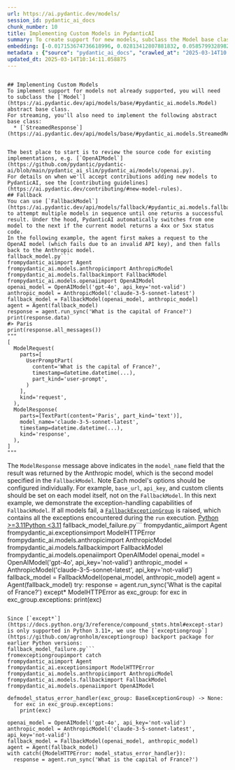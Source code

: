 ```yaml
---
url: https://ai.pydantic.dev/models/
session_id: pydantic_ai_docs
chunk_number: 10
title: Implementing Custom Models in PydanticAI
summary: To create support for new models, subclass the Model base class and implement the StreamedResponse class for streaming. It is recommended to review existing implementations like OpenAIModel and refer to the contributing guidelines for adding new models. Additionally, FallbackModel can be used to invoke multiple models sequentially until one succeeds.
embedding: [-0.017153674736618996, 0.02813412807881832, 0.058579932898283005, -0.04846635460853577, -0.003946921322494745, 0.021711351349949837, -0.03412346541881561, 0.009410878643393517, 0.034018389880657196, 0.005043653305619955, -0.012536893598735332, -0.10344742983579636, -0.03593602776527405, -0.005503361113369465, -0.036172449588775635, 0.00726995337754488, 0.002879742067307234, 0.01264196913689375, -0.006206057965755463, 0.02774009294807911, 0.03577841445803642, 0.028685778379440308, 0.02844935655593872, -0.0022903308272361755, 0.0026137682143598795, 0.0048137991689145565, -0.04576064646244049, 0.04893919825553894, -0.007847871631383896, -0.006521285977214575, 0.01708800159394741, -0.008583405055105686, -0.07791393250226974, -0.02281465008854866, -0.0023280924651771784, 0.007368462160229683, -0.006212625186890364, -0.00125845056027174, 0.021987175568938255, 0.032547324895858765, 0.04258209466934204, -0.03475392237305641, 0.04245074838399887, 0.05458704009652138, -0.027661286294460297, 0.04857143014669418, 0.029867883771657944, -0.009627598337829113, -0.025888126343488693, 0.02080507017672062, -0.02240747958421707, 0.019517887383699417, -0.014329754747450352, -0.060681454837322235, -0.017823535948991776, -0.02402302622795105, -0.011210307478904724, 0.014986480586230755, -0.01647068001329899, -0.0458131842315197, -0.014618713408708572, -0.010763733647763729, -0.023642124608159065, -0.005697095301002264, 0.010980453342199326, -0.023024803027510643, -0.04195163771510124, -0.0009424013551324606, -0.02653171867132187, 0.050620414316654205, -0.024495868012309074, 0.0010737464763224125, -0.00551321217790246, 0.011755390092730522, -0.035147957503795624, -0.03091864474117756, 0.030209381133317947, 0.09525149315595627, 0.038904428482055664, -0.028974737972021103, -0.017928611487150192, 0.025244535878300667, 0.015065287239849567, -0.005693811923265457, 0.01591903157532215, -0.02188210003077984, -0.06583018600940704, 0.020069537684321404, -0.053115975111722946, -0.09399057924747467, 0.0024939158465713263, 0.010875377804040909, -0.03932473435997963, 0.05020011216402054, 0.050935644656419754, 0.006646064110100269, 0.030629685148596764, -0.013180484995245934, 0.04218805953860283, 0.028712047263979912, 0.02500811405479908, -0.018309511244297028, -0.0362512581050396, 0.027057098224759102, 0.021094029769301414, -0.025165729224681854, 0.023720931261777878, 0.02952638640999794, -0.020253419876098633, 0.0016237542731687427, -0.057686783373355865, -0.023287493735551834, -0.029552655294537544, -0.0012174051953479648, -0.0731329694390297, -0.027214711531996727, -0.05167117714881897, 0.01820443570613861, 0.006048443727195263, -0.00071418919833377, -0.007939813658595085, 0.032626133412122726, 0.008570270612835884, 0.0005184028414078057, 0.017258750274777412, 0.006432628259062767, 0.0280027836561203, -0.02214479073882103, -0.06083906814455986, -0.060418762266635895, 0.02017461322247982, 0.01584022305905819, 0.016168586909770966, -0.012674805708229542, 0.0013265858869999647, -0.01080313790589571, -0.025297073647379875, -0.020555514842271805, -0.05069922283291817, 0.05104072019457817, 0.0011156128020957112, -0.0410584881901741, -0.027135904878377914, 0.029158620163798332, -0.023523913696408272, 0.025467822328209877, -0.005109325982630253, -0.021553736180067062, -0.026689331978559494, 0.025927530601620674, 0.0077887666411697865, 0.02670246735215187, -0.020962683483958244, 0.013883180916309357, -0.059210386127233505, -0.0009563567582517862, 0.00022123446979094297, 0.037013061344623566, 0.02621649019420147, -0.02670246735215187, -0.020319093018770218, 0.04996369034051895, -0.04200417548418045, -0.015025883913040161, -0.016588890925049782, 0.006797110661864281, -0.05025264993309975, -0.006275014020502567, -0.029736539348959923, -0.049228157848119736, 0.011118365451693535, 0.021777024492621422, -0.02357645146548748, 0.005578884854912758, 0.029500117525458336, -0.05332612618803978, -0.06793170422315598, -0.0451827272772789, -0.002364212414249778, -0.048781584948301315, -0.0010515820467844605, 0.01610291376709938, -0.02643977664411068, 0.00921386107802391, -0.038326509296894073, -0.012786448933184147, 0.0034281080588698387, 0.03118133544921875, 0.009325504302978516, 0.05931546539068222, -0.0014078556559979916, 0.02460094355046749, 0.03593602776527405, -0.0007031069253571332, -0.02138298749923706, 0.003303330158814788, 0.03614618256688118, -0.01950475201010704, 0.07092637568712234, 0.03614618256688118, -0.01549872662872076, 0.033125244081020355, 0.030314458534121513, -0.02370779775083065, 0.0375647097826004, -0.026321565732359886, -0.04342270269989967, 0.03175925463438034, -0.04000772908329964, 0.020332226529717445, 0.010973886586725712, -0.03753843903541565, 0.027214711531996727, -0.0327574759721756, -0.026452910155057907, -0.026952022686600685, -0.058579932898283005, -0.0033624356146901846, -0.026111412793397903, 0.02554662898182869, 0.013778104446828365, 0.043554048985242844, 0.009233563207089901, -0.017482038587331772, -0.007755930535495281, 0.01469752099364996, 0.01985938474535942, -0.04938577115535736, -0.0027615316212177277, 0.024403925985097885, 0.01905817911028862, -0.0018782354891300201, 0.00016633630730211735, -0.01447423454374075, 0.012451519258320332, -0.06514719128608704, 0.03304643556475639, -0.00139800482429564, -0.013856912031769753, -0.027267251163721085, 0.017140541225671768, -0.0021195821464061737, 0.013554817996919155, 0.0046102143824100494, 0.023366300389170647, 0.01915012113749981, 0.014132737182080746, -0.043238818645477295, 0.006196206901222467, 0.03877308592200279, 0.055585261434316635, -0.02210538648068905, -0.006403075531125069, -0.01429035048931837, -0.02125164307653904, 0.0171799436211586, 0.010586418211460114, -0.017731593921780586, -0.08621494472026825, 0.008044890128076077, -0.04925442487001419, 0.026689331978559494, -0.0004945965483784676, 0.034018389880657196, -0.020634321495890617, -0.04300239682197571, -0.030577147379517555, -0.02549409121274948, 0.01358108688145876, -0.057686783373355865, 0.027661286294460297, 0.03467511758208275, 0.01820443570613861, -0.04132118076086044, -0.027030829340219498, 0.006166654173284769, 0.023195551708340645, 0.035541992634534836, -0.0028321295976638794, -0.05269566923379898, 0.023379433900117874, 0.004698872100561857, 0.03462257981300354, -4.050663483212702e-05, -0.002636753721162677, -0.002710635308176279, -0.004127521067857742, -0.04142625629901886, -0.00495499512180686, 0.004590512719005346, -0.013272426091134548, -0.01981998048722744, -0.01118403859436512, -0.05238044261932373, 0.002815711311995983, 0.010336861945688725, 0.027188442647457123, 0.025559764355421066, 0.012937496416270733, 0.004262149799615145, -0.004226029850542545, -0.011781658977270126, -0.054429423063993454, 0.012878390960395336, 0.018900565803050995, -0.01976744271814823, -0.007913544774055481, 0.014960210770368576, 0.006219192408025265, -0.03086610697209835, -0.016654564067721367, 0.0321270190179348, -0.035410650074481964, 0.0032885537948459387, -0.0011106872698292136, -0.05884262174367905, 0.044447194784879684, -0.03302016854286194, 0.055007342249155045, -0.007296222262084484, -0.053615085780620575, -0.011039558798074722, -0.016707101836800575, 0.009607897140085697, -0.035147957503795624, 0.0009038186981342733, 0.0024807811714708805, -0.02290659211575985, -0.025389015674591064, 0.016588890925049782, -0.030813569203019142, -0.033571816980838776, -0.000744973192922771, 0.025914395228028297, 0.024889903143048286, 0.006166654173284769, -0.07024338096380234, 0.044447194784879684, 0.0604713000357151, 0.03118133544921875, -0.06546241790056229, -0.0055558993481099606, -0.040060266852378845, -0.005296492483466864, -0.020831339061260223, 0.008872363716363907, -0.004757977556437254, 0.03488526865839958, -0.0030751179438084364, -0.0009407595498487353, 0.0166939664632082, -0.0026597389951348305, 0.027319788932800293, 0.03646140918135643, -0.02889592945575714, 0.0035331842955201864, -0.00881325826048851, 0.017679056152701378, 0.0002881383989006281, -0.013554817996919155, -0.06803677976131439, 0.028239203616976738, -0.01570887863636017, -0.013633625581860542, -0.013975122943520546, 0.0018519664881750941, 0.010842541232705116, -0.05689871311187744, 0.007421000394970179, 0.028291743248701096, -0.013751835562288761, 0.008268176577985287, -0.025743646547198296, -0.0032343741040676832, -0.030340727418661118, -0.007979216985404491, -0.03640887141227722, 0.003549602348357439, 0.015196632593870163, 0.029552655294537544, 0.06294059008359909, 0.007256818935275078, -0.004541258327662945, -0.03835278004407883, 0.0033361664973199368, 0.043054934591054916, -0.007178011815994978, -0.025113189592957497, -0.030944913625717163, 0.02326122298836708, 0.021225374191999435, -0.03714440390467644, -0.005674109794199467, 0.02210538648068905, -0.000967849453445524, 0.012510624714195728, 0.0070598009042441845, 0.015183498151600361, 0.046102143824100494, 0.04174148291349411, 0.02240747958421707, 0.0023888396099209785, -0.010980453342199326, 0.05668856203556061, -0.001044193864800036, 0.012320173904299736, 0.05484972894191742, 0.031522832810878754, -0.0049943989142775536, 0.014881404116749763, 0.06015607342123985, -0.03656648471951485, 0.03207448124885559, -0.05700378865003586, -0.008156533353030682, -0.00299631105735898, 0.018362050876021385, 0.0067774089984595776, 0.04570810869336128, 0.0321270190179348, -0.0035266168415546417, -0.12052229791879654, 0.00411438662558794, 0.01100672222673893, -0.08311520516872406, 0.03194313868880272, 0.021185969933867455, -0.04492003843188286, 0.02621649019420147, -0.04786216840147972, -0.027661286294460297, 0.0037696054205298424, 0.030445802956819534, -0.004603647161275148, 0.013088542968034744, -0.017416365444660187, 0.04111102968454361, -0.0007433313876390457, 0.012477788142859936, -0.015827089548110962, 0.03288882225751877, -0.015892760828137398, 0.0028075024019926786, 0.010015066713094711, 0.001306063262745738, 0.012937496416270733, -0.035279303789138794, 0.02697829157114029, 0.010080738924443722, 0.014907673001289368, -0.00355616956949234, 0.0015170363476499915, -0.028869660571217537, -0.023497644811868668, -0.025874992832541466, -0.03530557453632355, 0.062152519822120667, 0.0093911774456501, 0.12146798521280289, -0.008156533353030682, 0.048335012048482895, 0.012326741591095924, -0.0273723267018795, -0.011105231009423733, -0.02653171867132187, -0.006327551789581776, 0.058002013713121414, 0.024994980543851852, -0.0007293759845197201, -0.003740052692592144, 0.015039018355309963, 0.006363671738654375, 0.00142837839666754, -0.007355327717959881, 0.02106776088476181, -0.033703163266181946, 0.020332226529717445, 0.02554662898182869, -0.022959129884839058, 0.004863053560256958, 0.015761416405439377, 0.0025891410186886787, 0.007256818935275078, -0.007972650229930878, -0.0400865375995636, 0.06057637557387352, -0.014356023631989956, -0.020187746733427048, -0.006557405926287174, 0.008136831223964691, 0.01022521872073412, 0.008668779395520687, 0.05256432294845581, -0.01570887863636017, 0.030708493664860725, -0.033177781850099564, -0.028843391686677933, 0.021264778450131416, -0.03577841445803642, -0.021448660641908646, -0.03530557453632355, -0.01848025992512703, -0.023773469030857086, 0.060418762266635895, 0.016221124678850174, -0.0202140174806118, -0.0012707641581073403, 0.03060341626405716, 0.003224523039534688, 0.03814262896776199, -0.010258055292069912, 0.006701885722577572, 0.001609798870049417, 0.009647300466895103, 0.012536893598735332, 0.008320714347064495, -0.013009736314415932, 0.01453990675508976, -0.02067372389137745, 0.005194700323045254, 0.017258750274777412, -0.014211543835699558, 0.00015812723722774535, 0.01507842168211937, -0.00563470646739006, 0.007913544774055481, -0.0013315113028511405, -0.05353627726435661, -0.013712432235479355, -0.001929131685756147, 0.03703932836651802, 0.014132737182080746, 0.01651008427143097, -0.009016843512654305, -0.022565094754099846, 0.012392413802444935, 0.01968863606452942, -0.01699606142938137, -0.03814262896776199, -0.047757092863321304, -0.012543460354208946, 0.029316235333681107, -0.025914395228028297, 0.015958433970808983, -0.011328518390655518, 0.011361354030668736, 0.0019603262189775705, 0.00901027675718069, -0.014198409393429756, 0.0007191146141849458, 0.017928611487150192, 0.010041335597634315, 0.004577377811074257, -0.054639577865600586, 0.005148729309439659, 0.0037466201465576887, -0.025822453200817108, -0.008136831223964691, -0.0065803914330899715, 0.0010712838266044855, 0.005900680087506771, 0.003239299403503537, 0.03307270631194115, 0.02643977664411068, -0.01937340758740902, 0.030761031433939934, 0.02058178372681141, 0.00977207813411951, -0.022525690495967865, -0.013515414670109749, 0.010133277624845505, 0.007480105385184288, -0.016247393563389778, 0.0032294485718011856, 0.012714209035038948, -0.0068627833388745785, 0.03157537057995796, -0.01825697347521782, -0.00605172710493207, 0.036802906543016434, -0.005900680087506771, -0.0056478409096598625, 0.007086070254445076, 0.03244224935770035, -0.04778335988521576, -0.03315151110291481, -0.02638723887503147, 0.0018470409559085965, -0.011019856669008732, 0.014947076328098774, 0.014513637870550156, -0.04155760258436203, -8.152633381541818e-05, 0.009266399778425694, -0.015538129955530167, 0.017928611487150192, 0.014684386551380157, 0.002544811926782131, -0.03202194347977638, 0.016089780256152153, 0.036487679928541183, -0.037328287959098816, 0.014369158074259758, 0.03475392237305641, -0.006002472713589668, 0.015761416405439377, 0.022065982222557068, 0.003700649132952094, -0.029447579756379128, -0.013259291648864746, 0.03173298388719559, -0.01744263432919979, 9.59435201366432e-05, -0.04061191529035568, -0.010704629123210907, -0.024994980543851852, -0.07029591500759125, 0.011926138773560524, 0.04494630545377731, -0.012024647556245327, -0.011873600073158741, 0.014947076328098774, 0.029736539348959923, 0.0013356158742681146, -0.00026474252808839083, -0.007512941956520081, 0.005690528079867363, 0.010409101843833923, -0.007480105385184288, 0.01438229251652956, 0.0078019010834395885, 0.033309128135442734, 0.02272270806133747, 0.008629375137388706, -0.02742486447095871, 0.004580661654472351, -0.007322491612285376, -0.03380823880434036, -0.0045182728208601475, -0.033887043595314026, -0.003204821376129985, 0.00609441427513957, -0.0002425780548946932, -0.02692575380206108, 0.011972108855843544, -0.002754964167252183, -0.006606660317629576, 0.028029052540659904, 0.0037466201465576887, -0.02263076789677143, 0.009437148459255695, -0.02647917903959751, -0.0014784537488594651, 0.04021788015961647, 0.02316928282380104, -0.02710963599383831, 0.02232867293059826, 0.004288418684154749, -0.019491618499159813, 0.031969405710697174, -0.049674730747938156, 0.026715600863099098, -0.008918334729969501, 0.015577533282339573, 0.009456849656999111, 0.008202503435313702, 0.014053929597139359, 0.034202273935079575, 0.030340727418661118, -0.03412346541881561, -0.03512169048190117, -0.012720776721835136, 0.013430040329694748, 0.016037240624427795, -0.006616511382162571, -0.0037105001974850893, 0.013436608016490936, -0.04027041792869568, -0.029894152656197548, 0.05490226671099663, -0.04255582392215729, 0.02246001921594143, -0.07733601331710815, 0.008800123818218708, 0.036487679928541183, -0.019531022757291794, -0.017416365444660187, -0.009732674807310104, -0.0031292978674173355, 0.03940354287624359, 0.0035200496204197407, -0.04536661133170128, -0.012431817129254341, 0.0064063589088618755, 0.026334699243307114, 0.0018453991506248713, -0.02482423186302185, 0.019609829410910606, -0.03635633364319801, -0.04662752524018288, -0.003887816099449992, -0.0017304721986874938, -0.0018519664881750941, 0.007762497756630182, -0.0179811492562294, -0.012155992910265923, -0.003589005907997489, 0.046496178954839706, 0.011709419079124928, -0.028974737972021103, -0.05684617534279823, 0.01901877671480179, 0.00021117835422046483, 0.03304643556475639, -0.04418450593948364, 0.0019455498550087214, 0.009292668662965298, 0.030892375856637955, 0.0042588659562170506, -0.02264390140771866, -0.01022521872073412, 0.01647068001329899, -0.024272581562399864, 0.009515955112874508, 0.0006526211509481072, -0.02227613516151905, -0.024929307401180267, 0.06346596777439117, -0.01918952539563179, 0.016313066706061363, -0.0019045044900849462, -0.019714904949069023, -0.0004810515674762428, -0.01228077057749033, -0.008360117673873901, -0.0327574759721756, -0.013528549112379551, 0.018808623775839806, -0.012694507837295532, 0.023458242416381836, 0.017285019159317017, -0.014526772312819958, -0.021632544696331024, 0.0038287106435745955, 0.033256590366363525, -0.013870046474039555, -0.0006612406577914953, 0.06393881142139435, -0.009345206432044506, -0.002704068087041378, -0.020187746733427048, 0.009988797828555107, 0.007972650229930878, -0.011078962124884129, 0.00901027675718069, -0.008340416476130486, 0.027713824063539505, 0.028738316148519516, -0.061049219220876694, -0.004492003470659256, 0.03168044611811638, 0.011591208167374134, 0.0010261338902637362, 0.040060266852378845, -0.010304026305675507, -0.006751140113919973, 0.004084833897650242, 0.0021310748998075724, -0.005946651101112366, -0.009765511378645897, 0.006590242497622967, -0.027135904878377914, -0.022446883842349052, 0.026321565732359886, 0.05014757439494133, -0.03619872033596039, 0.02742486447095871, 0.014566175639629364, 0.04473615437746048, -0.024220043793320656, 0.011972108855843544, -0.0007634435896761715, 0.019846249371767044, 0.010409101843833923, 0.016037240624427795, 0.007184579037129879, -0.003786023473367095, -0.020095806568861008, -0.0585273914039135, -0.04074326157569885, -0.010678359307348728, -0.01156493928283453, 0.0010934482561424375, 0.0037499037571251392, 0.01565634086728096, -0.007342193275690079, 0.01460557896643877, -0.09194159507751465, -0.019780578091740608, 0.020647455006837845, 0.001146807218901813, 0.005667542573064566, -0.005030518863350153, -0.010336861945688725, 0.01744263432919979, -0.011735687963664532, -0.026676196604967117, 0.0029240711592137814, 0.006504868157207966, -0.015577533282339573, -0.009522522799670696, 0.054376885294914246, -0.008695048280060291, 0.007289655040949583, -0.021107163280248642, 0.024640347808599472, -0.023628991097211838, -0.006238894071429968, 0.009502820670604706, -0.049806077033281326, -0.009384609758853912, -0.04405315965414047, -0.0027861588168889284, -0.02563857100903988, -0.008780422620475292, 0.030629685148596764, 0.0009530731476843357, -0.009489686228334904, -0.006248745135962963, 0.027923977002501488, 4.748434730572626e-05, -0.01870354823768139, 0.0429498590528965, 0.0030242218635976315, 0.0031457161530852318, 0.01460557896643877, -0.052590593695640564, 0.006258595734834671, 0.004180058836936951, 0.0280027836561203, 0.005204550921916962, 0.017954880371689796, -0.005096191540360451, -0.012865256518125534, -0.0004032706201542169, -0.01140732504427433, -0.01415900606662035, 0.0005184028414078057, 0.02067372389137745, -0.038825623691082, 0.03995519131422043, 0.030655955895781517, 0.037013061344623566, -0.055637799203395844, 0.01429035048931837, -0.020069537684321404, -0.00782817043364048, -0.004291702527552843, 0.024075563997030258, -0.017876073718070984, -0.011715985834598541, -0.014106467366218567, 0.008898632600903511, -0.009259832091629505, 0.014027660712599754, -0.01641814224421978, -0.0033148229122161865, 0.011420459486544132, 0.017994284629821777, -0.014736924320459366, 0.004718574229627848, -0.002549737459048629, -0.005280074663460255, 0.0187823548913002, 0.02013520896434784, -0.029736539348959923, -0.007368462160229683, 0.035541992634534836, -0.01476319320499897, -0.0027680988423526287, 0.007309356704354286, -0.03015684336423874, -0.0023428688291460276, 0.014277216047048569, -0.013935718685388565, 0.031601641327142715, 0.018848028033971786, 0.032810013741254807, -0.011518968269228935, -0.014185274951159954, -0.0022574944887310266, -0.03822143375873566, -0.001024492084980011, -0.02584872394800186, 0.003490497125312686, 0.0198987890034914, -0.01078343577682972, 0.03932473435997963, 0.018453991040587425, -0.03425481170415878, 0.014014526270329952, 0.015262304805219173, 0.002789442427456379, -0.021685082465410233, -0.005690528079867363, 0.008826393634080887, -0.012070618569850922, 0.031654179096221924, 0.010987021028995514, 0.011302249506115913, -0.002861682092770934, -0.032415978610515594, -0.011177470907568932, 0.06709109246730804, 0.0035857222974300385, -0.027319788932800293, 0.012694507837295532, 0.003318106522783637, 0.0197280403226614, 0.0012641969369724393, 0.04893919825553894, -0.00259570823982358, 0.02066059038043022, -0.011446728371083736, -0.004675887059420347, -0.0032310904935002327, 0.0069547249004244804, -0.000142529999720864, 0.016168586909770966, -0.02119910530745983, 0.029946690425276756, -0.006606660317629576, -0.029684001579880714, 0.007086070254445076, -0.028396818786859512, -0.01842772215604782, -0.019176390022039413, -0.00020143008441664279, -0.024666616693139076, 0.0034740788396447897, -0.029316235333681107, -0.01358108688145876, 0.018848028033971786, -0.008826393634080887, -0.0162342581897974, 0.004643050488084555, 0.008064591325819492, 0.015157229267060757, -0.007631152402609587, 0.005401568952947855, 0.019557291641831398, -0.011617477051913738, 0.024679752066731453, 0.0016245751176029444, -0.04696902260184288, -0.021724484860897064, 0.02043730393052101, -0.006455613300204277, 0.05301089584827423, -0.03060341626405716, -0.01170285139232874, 0.051250871270895004, -0.01236614491790533, 0.0082747433334589, 0.0006953083211556077, 0.02138298749923706, 0.015800820663571358, -0.027950245887041092, -0.0276875551789999, 0.016930388286709785, -0.009207294322550297, 0.061049219220876694, 0.06835200637578964, 0.03154910355806351, -0.007335626054555178, -0.008938036859035492, 0.06057637557387352, 0.010724330320954323, 0.01959669403731823, 0.020200882107019424, 0.0251394584774971, 0.0023839143104851246, -0.011243144050240517, 0.005959785543382168, 0.05505988001823425, -0.02142239175736904, 0.004649617709219456, 0.06089160591363907, 0.023826008662581444, -0.008865796960890293, 0.03091864474117756, -0.008149965666234493, 0.007736228406429291, 0.04599706828594208, 0.009397744201123714, -0.020647455006837845, -0.0027286952827125788, -0.03824770450592041, -0.0008734451839700341, -0.03170671686530113, -0.03906204551458359, 0.0002922429412137717, 0.01704859919846058, -0.02716217376291752, 0.00868191383779049, -0.03393958508968353, 0.03551572561264038, 0.005388434045016766, 0.022972265258431435, -0.018677279353141785, -0.0015121109317988157, -0.008655644953250885, -0.006921888794749975, -0.04541914910078049, -0.010422236286103725, -0.03391331434249878, 0.009594762697815895, -0.009870586916804314, -0.008149965666234493, -0.0280027836561203, -0.005963069386780262, 0.02419377490878105, -0.018322646617889404, -0.01086881011724472, 0.015722012147307396, 0.025480955839157104, -0.0086753461509943, 0.015577533282339573, 0.005332612432539463, -0.03843158856034279, -0.00026207457995042205, 0.011118365451693535, -0.04428958147764206, 0.013154215179383755, -0.01803368702530861, 0.0005848963046446443, 0.022079117596149445, 0.008268176577985287, 0.03320404887199402, -0.01523603592067957, -0.02638723887503147, 0.02433825470507145, 0.012714209035038948, 0.004537974484264851, 0.03485899791121483, 0.008695048280060291, -0.0024216759484261274, -0.01178822573274374, 0.0276875551789999, 0.021908368915319443, 0.010855675674974918, 0.023628991097211838, -0.014461099170148373, 0.028423087671399117, 0.020608052611351013, -0.016037240624427795, 0.022302404046058655, -0.002610484603792429, 0.013554817996919155, 0.023826008662581444, 0.018440857529640198, -0.012136290781199932, -0.03730201721191406, -0.0023904815316200256, 0.017468903213739395, 0.016181720420718193, 0.024548405781388283, -0.030813569203019142, 0.029631463810801506, -0.00062922528013587, 0.045786913484334946, -0.015813954174518585, -0.017193078994750977, -0.026781274005770683, -0.0035266168415546417, 0.006915321573615074, -0.036172449588775635, -0.003979757893830538, 0.01660202443599701, -0.017416365444660187, -0.04625975713133812, 0.035988569259643555, 0.002009580610319972, -0.010757166892290115, -0.04032295569777489, -0.0024495867546647787, 0.01000193227082491, 0.03995519131422043, 0.030629685148596764, -0.00407169945538044, -0.04200417548418045, 0.025467822328209877, 0.013856912031769753, 0.03128641098737717, -0.014736924320459366, 0.006156803108751774, -0.04195163771510124, 0.010100441053509712, -0.011840764433145523, -0.016116049140691757, -0.02541528455913067, -0.007401298265904188, -0.00441648019477725, -0.00011533744691405445, -0.06252028793096542, 0.01900564134120941, -0.00990999024361372, -0.05012130364775658, 0.005516495555639267, 0.029867883771657944, 0.004183342680335045, 0.0028386968187987804, 0.02353704907000065, -0.005618288181722164, -0.01038283295929432, -0.01937340758740902, -0.006915321573615074, -0.012136290781199932, 0.01514409389346838, 0.004140655510127544, 0.007946380414068699, 0.030708493664860725, -0.03609364479780197, -0.025152593851089478, -0.0009448640630580485, -0.008721317164599895, -0.01545932237058878, 0.03622498735785484, -0.00711233913898468, 0.025980068370699883, 0.011230009607970715, -0.05779185891151428, -0.014815731905400753, -0.04723171144723892, 0.007762497756630182, 0.0032064630649983883, -0.020542379468679428, 0.0024758558720350266, -0.006698601879179478, 0.005946651101112366, 0.003602140350267291, -0.012825852259993553, -0.006455613300204277, 0.003078401554375887, 0.019872520118951797, 0.013449742458760738, 0.00581530574709177, 0.06730125099420547, -0.014145871624350548, -0.012037781998515129, 0.0012338233646005392, 0.01816503331065178, -0.0008422507089562714, 0.0011640462325885892, 0.029500117525458336, 0.007223982363939285, -0.02312987856566906, -0.004498571157455444, 0.05532257258892059, 0.017061732709407806, 0.006875917781144381, 0.020791934803128242, 0.030209381133317947, 0.011886734515428543, -0.009581627324223518, 0.026899484917521477, 0.01358108688145876, 0.0189268346875906, 0.02805532142519951, -0.008097427897155285, -0.019031910225749016, 0.03412346541881561, -0.007026964798569679, 0.02299853414297104, -0.005398285109549761, 0.03128641098737717, 0.061574600636959076, -0.005664259195327759, -0.02683381177484989, -0.0330989733338356, 0.013121379539370537, -0.015130959451198578, 0.004209611564874649, 0.004938577301800251, -0.006540987640619278, -0.007854439318180084, 0.015052152797579765, -0.014014526270329952, -0.002863324014469981, 0.004659468773752451, -0.02402302622795105, -0.0024085415061563253, 0.011834196746349335, -0.01565634086728096, -0.020831339061260223, 0.01744263432919979, 0.007834737189114094, 0.010573283769190311, -0.015984702855348587, -0.010632389225065708, -0.006823380012065172, -0.014933941885828972, -0.008077725768089294, -0.03091864474117756, 0.04607587307691574, 0.014776327647268772, 0.003983041271567345, 0.00011708187957992777, -0.004084833897650242, -0.016431275755167007, 0.010093873366713524, 0.00912848673760891, -0.03315151110291481, 0.0064983004704117775, -0.004705439321696758, -0.021369853988289833, 0.053431201726198196, -0.02357645146548748, -0.00421617878600955, 0.0040618483908474445, -0.00872788392007351, 0.023628991097211838, 0.02026655524969101, -0.027135904878377914, -0.0013224813155829906, 0.018191302195191383, 0.026768138632178307, 0.02080507017672062, -0.013712432235479355, 0.00807115901261568, -0.014566175639629364, -0.024706020951271057, -0.014277216047048569, 0.012766747735440731, 0.0087475860491395, -0.014881404116749763, 0.014894538559019566, 0.019964460283517838, 0.019045045599341393, 0.014947076328098774, 0.009016843512654305, -0.003365719225257635, 0.022709574550390244, 0.014106467366218567, 0.017915476113557816, -0.007578614633530378, 0.04379046708345413, 0.017731593921780586, -0.007164877373725176, -0.04710036516189575, 0.018637875095009804, -0.007250251714140177, 0.03207448124885559, -0.03759097680449486, -0.011328518390655518, -0.015052152797579765, 0.026492314413189888, -0.0012050915975123644, -0.022079117596149445, 0.00881325826048851, 0.009089083410799503, -0.013975122943520546, 0.0061042653396725655, -0.022512556985020638, 0.02424631267786026, -0.0037630381993949413, -0.03015684336423874, 0.007775632198899984, 0.0034937807358801365, 0.006836514454334974, -0.0049812644720077515, -0.010908213444054127, 0.03814262896776199, 0.006248745135962963, -0.02584872394800186, -0.025349611416459084, -0.004324538633227348, -0.009036545641720295, 0.016982926055788994, -0.004163641016930342, -0.04946457967162132, -0.013594221323728561, -0.0063833738677203655, -0.008760720491409302, -0.016405006870627403, -0.021908368915319443, 0.0007031069253571332, -0.014684386551380157, 0.01664142869412899, -0.008878931403160095, -0.018808623775839806, -0.02134358510375023, 0.007263386156409979, 0.020253419876098633, -0.010599552653729916, -0.0005381046212278306, 0.038536664098501205, -0.011486132629215717, -0.010054470039904118, 0.021711351349949837, 0.005720080807805061, -0.009969095699489117, -0.03412346541881561, 0.0076048835180699825, -0.025428418070077896, -0.0623626708984375, -0.023340031504631042, 0.00617322139441967, 0.0010926274117082357, -0.010770301334559917, -0.002347794361412525, -0.007466970942914486, 0.02048984169960022, 0.027897706255316734, 0.0283180121332407, 0.012307039462029934, 0.010652090422809124, 0.01857220195233822, -0.019872520118951797, -0.011144635267555714, 0.012090319767594337, 0.016746504232287407, -0.027398595586419106, 0.02209225296974182, -0.00367438024841249, 0.006655914708971977, -0.009456849656999111, -0.006347253918647766, -0.033256590366363525, 0.03987638279795647, -0.0014070348115637898, -0.014750058762729168, 0.03383450582623482, 0.026242759078741074, -0.0016270378837361932, -0.01266167126595974, -0.010041335597634315, -0.026006337255239487, -0.00780846830457449, -0.00937147531658411, 0.007493240293115377, 0.003372286446392536, 0.027792630717158318, -0.014644983224570751, -0.0166939664632082, 0.012425250373780727, -0.001182106207124889, -0.020122075453400612, -0.0016656204825267196, -0.02285405434668064, -0.011525535956025124, -0.01476319320499897, -0.0011500908294692636, 0.006156803108751774, 0.01080313790589571, 0.0023494360502809286, -0.006715020164847374, 0.00822877325117588, 0.0038976669311523438, -0.017770996317267418, 0.018506530672311783, 0.02322182059288025, -0.010573283769190311, 0.0461546815931797, 0.01736382767558098, 0.011466430500149727, -0.017968013882637024, -0.03564707189798355, 0.013725566677749157, 0.038090091198682785, 0.023248089477419853, 0.03774859383702278, -0.008635942824184895, 0.019649231806397438, 0.014132737182080746, 0.006590242497622967, 0.01803368702530861, 0.02205284871160984, 0.009469984099268913, -0.004370509646832943, -0.006258595734834671, 0.002544811926782131, -0.025349611416459084, -0.02290659211575985, 0.011853898875415325, 0.055007342249155045, -0.0028469059616327286, -0.022959129884839058, 0.03654021769762039, -0.02612454816699028, 0.0058218734338879585, -0.007880708202719688, 0.008268176577985287, 0.023852277547121048, 0.004567527212202549, -0.05695125088095665, 0.034070927649736404, 0.03803755342960358, 0.010290891863405704, -0.03730201721191406, -0.03010430559515953, -0.00726995337754488, -0.03449123352766037, -0.02240747958421707, -0.003930503036826849, -0.029132351279258728, 0.02774009294807911, -0.008484896272420883, 0.01312794629484415, 0.009279534220695496, -0.002840338507667184, 0.028081590309739113, 0.029053544625639915, -0.02889592945575714, -0.03766978532075882, -0.019228927791118622, -0.03730201721191406, 0.01060611940920353, 0.023011667653918266, 0.018243839964270592, -0.010126709938049316, -0.006994128692895174, 0.007007263135164976, -0.0011566581670194864, -0.01753457635641098, 0.0047087231650948524, -0.014960210770368576, -0.02500811405479908, -0.00868191383779049, -0.01976744271814823, -0.0020276405848562717, -0.0181256290525198, 0.0280027836561203, 0.004554392769932747, 0.008688480593264103, -0.004682454280555248, 0.01062582153826952, 0.02907981351017952, 0.004120953846722841, 0.034281082451343536, -0.039561156183481216, 0.02098895236849785, 0.02510005608201027, 0.027346057817339897, -0.031102528795599937, 0.013095110654830933, 0.0009309086599387228, -0.023523913696408272, -0.020108940079808235, 0.03780113160610199, -0.012497490271925926, 0.0006337402737699449, 0.03351927921175957, -0.0013988256687298417, 0.017495172098279, -0.06120683252811432, 0.02182956226170063, 0.01816503331065178, -0.029867883771657944, 0.024167506024241447, 0.006882485002279282, 0.0022230164613574743, 0.05180252343416214, -9.979151946026832e-05, -0.005700379144400358, -0.032993897795677185, -0.0009711331222206354, 0.007723093964159489, -0.0032081049866974354, -0.00992969237267971, -0.014658117666840553, 0.013607355765998363, 0.02035849541425705, -0.026426641270518303, -0.011958974413573742, 0.023996757343411446, -0.022565094754099846, 0.0010983736719936132, 0.006803677882999182, 0.00031789627973921597, 0.01816503331065178, 0.01704859919846058, 0.0018765936838462949, 0.00043549120891839266, -0.00928610097616911, 0.013975122943520546, 0.004741559270769358, -0.019557291641831398, -0.04097968339920044, -0.02406242862343788, 0.0018059955909848213, -0.013791239820420742, 0.0324685163795948, 0.0010458356700837612, 0.0008090039482340217, -0.03220582753419876, -0.018848028033971786, 0.005509928334504366, 0.029158620163798332, 0.028659509494900703, -0.013364368118345737, -0.02026655524969101, 0.0015687535051256418, -0.032232098281383514, 0.02227613516151905, -0.011190605349838734, 0.015643205493688583, -0.013646760024130344, -0.019084447994828224, 0.01116433646529913, 0.0017206212505698204, -0.012944063171744347, 0.01900564134120941, -0.014132737182080746, -0.028107859194278717, 0.010185815393924713, -0.009673569351434708, -0.0198987890034914, 0.010724330320954323, 0.02818666584789753, -0.02043730393052101, -0.014671252109110355, -0.004679170437157154, -0.012793016619980335, -0.0016106197144836187, 0.03207448124885559, -0.03569960966706276, -0.02322182059288025, -0.04339643195271492, 0.01188016775995493, -0.021501198410987854, -0.038326509296894073, 0.02121223881840706, 0.0008262430201284587, -0.027346057817339897, -0.004541258327662945]
metadata : {"source": "pydantic_ai_docs", "crawled_at": "2025-03-14T10:14:11.057271", "url_path": "/models/", "chunk_size": 4683}
updated_dt: 2025-03-14T10:14:11.058875
---
```

```

## Implementing Custom Models
To implement support for models not already supported, you will need to subclass the [`Model`](https://ai.pydantic.dev/api/models/base/#pydantic_ai.models.Model) abstract base class.
For streaming, you'll also need to implement the following abstract base class:
  * [`StreamedResponse`](https://ai.pydantic.dev/api/models/base/#pydantic_ai.models.StreamedResponse)


The best place to start is to review the source code for existing implementations, e.g. [`OpenAIModel`](https://github.com/pydantic/pydantic-ai/blob/main/pydantic_ai_slim/pydantic_ai/models/openai.py).
For details on when we'll accept contributions adding new models to PydanticAI, see the [contributing guidelines](https://ai.pydantic.dev/contributing/#new-model-rules).
## Fallback
You can use [`FallbackModel`](https://ai.pydantic.dev/api/models/fallback/#pydantic_ai.models.fallback.FallbackModel) to attempt multiple models in sequence until one returns a successful result. Under the hood, PydanticAI automatically switches from one model to the next if the current model returns a 4xx or 5xx status code.
In the following example, the agent first makes a request to the OpenAI model (which fails due to an invalid API key), and then falls back to the Anthropic model.
fallback_model.py```
frompydantic_aiimport Agent
frompydantic_ai.models.anthropicimport AnthropicModel
frompydantic_ai.models.fallbackimport FallbackModel
frompydantic_ai.models.openaiimport OpenAIModel
openai_model = OpenAIModel('gpt-4o', api_key='not-valid')
anthropic_model = AnthropicModel('claude-3-5-sonnet-latest')
fallback_model = FallbackModel(openai_model, anthropic_model)
agent = Agent(fallback_model)
response = agent.run_sync('What is the capital of France?')
print(response.data)
#> Paris
print(response.all_messages())
"""
[
  ModelRequest(
    parts=[
      UserPromptPart(
        content='What is the capital of France?',
        timestamp=datetime.datetime(...),
        part_kind='user-prompt',
      )
    ],
    kind='request',
  ),
  ModelResponse(
    parts=[TextPart(content='Paris', part_kind='text')],
    model_name='claude-3-5-sonnet-latest',
    timestamp=datetime.datetime(...),
    kind='response',
  ),
]
"""

```

The `ModelResponse` message above indicates in the `model_name` field that the result was returned by the Anthropic model, which is the second model specified in the `FallbackModel`.
Note
Each model's options should be configured individually. For example, `base_url`, `api_key`, and custom clients should be set on each model itself, not on the `FallbackModel`.
In this next example, we demonstrate the exception-handling capabilities of `FallbackModel`. If all models fail, a [`FallbackExceptionGroup`](https://ai.pydantic.dev/api/exceptions/#pydantic_ai.exceptions.FallbackExceptionGroup) is raised, which contains all the exceptions encountered during the `run` execution.
[Python >=3.11](https://ai.pydantic.dev/models/#__tabbed_8_1)[Python <3.11](https://ai.pydantic.dev/models/#__tabbed_8_2)
fallback_model_failure.py```
frompydantic_aiimport Agent
frompydantic_ai.exceptionsimport ModelHTTPError
frompydantic_ai.models.anthropicimport AnthropicModel
frompydantic_ai.models.fallbackimport FallbackModel
frompydantic_ai.models.openaiimport OpenAIModel
openai_model = OpenAIModel('gpt-4o', api_key='not-valid')
anthropic_model = AnthropicModel('claude-3-5-sonnet-latest', api_key='not-valid')
fallback_model = FallbackModel(openai_model, anthropic_model)
agent = Agent(fallback_model)
try:
  response = agent.run_sync('What is the capital of France?')
except* ModelHTTPError as exc_group:
  for exc in exc_group.exceptions:
    print(exc)

```

Since [`except*`](https://docs.python.org/3/reference/compound_stmts.html#except-star) is only supported in Python 3.11+, we use the [`exceptiongroup`](https://github.com/agronholm/exceptiongroup) backport package for earlier Python versions:
fallback_model_failure.py```
fromexceptiongroupimport catch
frompydantic_aiimport Agent
frompydantic_ai.exceptionsimport ModelHTTPError
frompydantic_ai.models.anthropicimport AnthropicModel
frompydantic_ai.models.fallbackimport FallbackModel
frompydantic_ai.models.openaiimport OpenAIModel

defmodel_status_error_handler(exc_group: BaseExceptionGroup) -> None:
  for exc in exc_group.exceptions:
    print(exc)

openai_model = OpenAIModel('gpt-4o', api_key='not-valid')
anthropic_model = AnthropicModel('claude-3-5-sonnet-latest', api_key='not-valid')
fallback_model = FallbackModel(openai_model, anthropic_model)
agent = Agent(fallback_model)
with catch({ModelHTTPError: model_status_error_handler}):
  response = agent.run_sync('What is the capital of France?')